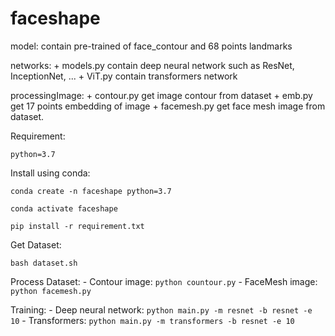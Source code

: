# faceshape

model: contain pre-trained of face_contour and 68 points landmarks

networks: + models.py contain deep neural network such as ResNet, InceptionNet, ...
          + ViT.py contain transformers network

processingImage: + contour.py get image contour from dataset
                 + emb.py get 17 points embedding of image
                 + facemesh.py get face mesh image from dataset.


Requirement:

`python=3.7`

Install using conda:

`conda create -n faceshape python=3.7`

`conda activate faceshape`

`pip install -r requirement.txt`

Get Dataset:

`bash dataset.sh`

Process Dataset:
    - Contour image: `python countour.py`
    - FaceMesh image: `python facemesh.py`

Training:
    - Deep neural network: `python main.py -m resnet -b resnet -e 10`
    - Transformers: `python main.py -m transformers -b resnet -e 10` 

